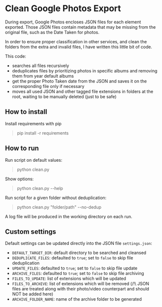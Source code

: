 # Clean Google Photos Export

During export, Google Photos encloses JSON files for each element exported. Those JSON files contain metadata that may be missing from the original file, such as the Date Taken for photos.

In order to ensure proper classification in other services, and clean the folders from the extra and invalid files, I have written this little bit of code.

This code:
* searches all files recursively
* deduplicates files by prioritizing photos in specific albums and removing them from year default albums
* get the proper Photo Taken date from the JSON and saves it on the corresponding file only if necessary
* moves all used JSON and other tagged file extensions in folders at the root, waiting to be manually deleted (just to be safe)

## How to install
Install requirements with pip
> pip install -r requirements

## How to run
Run script on default values:
> python clean.py

Show options:
> python clean.py --help

Run script for a given folder without deduplication:
> python clean.py "folder/path" --no-dedup

A log file will be produced in the working directory on each run.


## Custom settings
Default settings can be updated directly into the JSON file `settings.json`:
* `DEFAULT_TARGET_DIR`: default directory to be searched and cleansed
* `DEDUPLICATE_FILES`: defaulted to `true`; set to `false` to skip file deduplication
* `UPDATE_FILES`: defaulted to `true`; set to `false` to skip file update
* `ARCHIVE_FILES`: defaulted to `true`; set to `false` to skip file archiving
* `FILES_TO_UPDATE`: list of extensions which will be updated 
* `FILES_TO_ARCHIVE`: list of extensions which will be removed (/!\ JSON files are treated along with their photo/video counterpart and should NOT be added here)
* `ARCHIVE_FOLDER_NAME`: name of the archive folder to be generated
